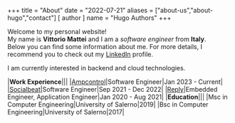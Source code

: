+++
title = "About"
date = "2022-07-21"
aliases = ["about-us","about-hugo","contact"]
[ author ]
  name = "Hugo Authors"
+++

Welcome to my personal website!  
My name is **Vittorio Mattei** and I am a *software engineer* from **Italy**.  
Below you can find some information about me. For more details, I recommend you to check out my [LinkedIn](https://www.linkedin.com/in/vittorio-mattei/) profile.  

I am currently interested in backend and cloud technologies.

|**Work Experience**|||
|[Ampcontrol](https://www.ampcontrol.io/)|Software Engineer|Jan 2023 - Current|
|[Socialbeat](https://www.socialbeat.it/)|Software Engineer|Sep 2021 - Dec 2022|
|[Reply](https://www.reply.com/en/)|Embedded Engineer, Application Engineer|Jan 2020 - Aug 2021|
|**Education**|||
|Msc in Computer Engineering|University of Salerno|2019|
|Bsc in Computer Engineering|University of Salerno|2017|


